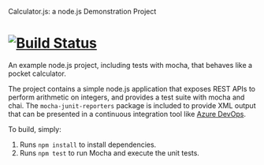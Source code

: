 Calculator.js: a node.js Demonstration Project

[![Build Status](https://ylhsieh.visualstudio.com/BuildExternalGit/_apis/build/status/mine1988.calculator?branchName=master)](https://ylhsieh.visualstudio.com/BuildExternalGit/_build/latest?definitionId=4&branchName=master)
==============================================
An example node.js project, including tests with mocha, that behaves like
a pocket calculator.

The project contains a simple node.js application that exposes REST APIs
to perform arithmetic on integers, and provides a test suite with mocha
and chai.  The `mocha-junit-reporters` package is included to provide XML
output that can be presented in a continuous integration tool like
[Azure DevOps](https://azure.com/devops).

To build, simply:

1. Runs `npm install` to install dependencies.
2. Runs `npm test` to run Mocha and execute the unit tests.

